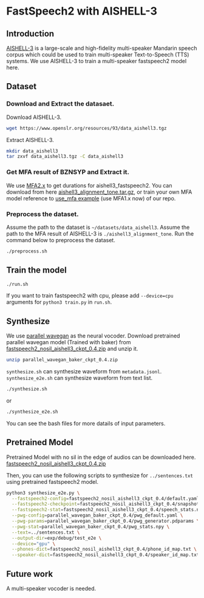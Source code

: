 
# FastSpeech2 with AISHELL-3

## Introduction
[AISHELL-3](http://www.aishelltech.com/aishell_3) is a large-scale and high-fidelity multi-speaker Mandarin speech corpus which could be used to train multi-speaker Text-to-Speech (TTS) systems.
We use AISHELL-3 to train a multi-speaker fastspeech2 model here.

## Dataset

### Download and Extract the datasaet.
Download AISHELL-3.
```bash
wget https://www.openslr.org/resources/93/data_aishell3.tgz
```
Extract AISHELL-3.
```bash
mkdir data_aishell3
tar zxvf data_aishell3.tgz -C data_aishell3
```

### Get MFA result of BZNSYP and Extract it.

We use [MFA2.x](https://github.com/MontrealCorpusTools/Montreal-Forced-Aligner) to get durations for aishell3_fastspeech2.
You can download from here [aishell3_alignment_tone.tar.gz](https://paddlespeech.bj.bcebos.com/MFA/AISHELL-3/with_tone/aishell3_alignment_tone.tar.gz), or train your own MFA model reference to [use_mfa example](https://github.com/PaddlePaddle/Parakeet/tree/develop/examples/use_mfa) (use MFA1.x now) of our repo.

### Preprocess the dataset.

Assume the path to the dataset is `~/datasets/data_aishell3`.
Assume the path to the MFA result of AISHELL-3 is `./aishell3_alignment_tone`.
Run the command below to preprocess the dataset.

```bash
./preprocess.sh
```
## Train the model
```bash
./run.sh
```
If you want to train fastspeech2 with cpu, please add `--device=cpu` arguments for `python3 train.py` in `run.sh`.
## Synthesize
We use [parallel wavegan](https://github.com/PaddlePaddle/Parakeet/tree/develop/examples/parallelwave_gan/baker) as the neural vocoder.
Download pretrained parallel wavegan model (Trained with baker) from [fastspeech2_nosil_aishell3_ckpt_0.4.zip](https://paddlespeech.bj.bcebos.com/Parakeet/fastspeech2_nosil_aishell3_ckpt_0.4.zip) and unzip it.
```bash
unzip parallel_wavegan_baker_ckpt_0.4.zip
```
`synthesize.sh` can synthesize waveform from `metadata.jsonl`.
`synthesize_e2e.sh` can synthesize waveform from text list.

```bash
./synthesize.sh
```
or
```bash
./synthesize_e2e.sh
```

You can see the bash files for more datails of input parameters.

## Pretrained Model
Pretrained Model with no sil in the edge of audios can be downloaded here. [fastspeech2_nosil_aishell3_ckpt_0.4.zip](https://paddlespeech.bj.bcebos.com/Parakeet/fastspeech2_nosil_aishell3_ckpt_0.4.zip)

Then, you can use the following scripts to synthesize for `../sentences.txt` using pretrained fastspeech2 model.
```bash
python3 synthesize_e2e.py \
  --fastspeech2-config=fastspeech2_nosil_aishell3_ckpt_0.4/default.yaml \
  --fastspeech2-checkpoint=fastspeech2_nosil_aishell3_ckpt_0.4/snapshot_iter_96400.pdz \
  --fastspeech2-stat=fastspeech2_nosil_aishell3_ckpt_0.4/speech_stats.npy \
  --pwg-config=parallel_wavegan_baker_ckpt_0.4/pwg_default.yaml \
  --pwg-params=parallel_wavegan_baker_ckpt_0.4/pwg_generator.pdparams \
  --pwg-stat=parallel_wavegan_baker_ckpt_0.4/pwg_stats.npy \
  --text=../sentences.txt \
  --output-dir=exp/debug/test_e2e \
  --device="gpu" \
  --phones-dict=fastspeech2_nosil_aishell3_ckpt_0.4/phone_id_map.txt \
  --speaker-dict=fastspeech2_nosil_aishell3_ckpt_0.4/speaker_id_map.txt

```
## Future work
A multi-speaker  vocoder is needed.
